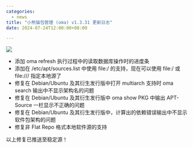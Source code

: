```yaml
---
categories:
  - news
title: "小熊猫包管理 (oma) v1.3.31 更新日志"
date: 2024-07-24T12:00:00+08:00

---
```

![](/assets/oma/oma-slim.png)

- 添加 oma refresh 执行过程中的读取数据库操作时的进度条
- 添加在 /etc/apt/sources.list 中使用 file:/ 的支持，现在可以使用  file:/ 或 file:/// 指定本地源了
- 修复在 Debian/Ubuntu 及其衍生发行版中打开 multiarch 支持时 oma search 输出中不显示架构名的问题
- 修复在 Debian/Ubuntu 及其衍生发行版中 oma show PKG 中输出 APT-Source 一栏显示不正确的问题
- 修复在 Debian/Ubuntu 及其衍生发行版中，计算出的依赖错误输出中不显示软件包架构的问题
- 修复非 Flat Repo 格式本地软件源的支持

以上修复已推送至稳定源！
